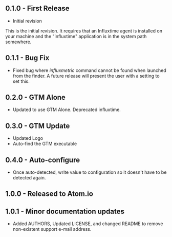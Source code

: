 ## 0.1.0 - First Release
* Initial revision

This is the initial revision. It requires that an Influxtime agent is
installed on your machine and the "influxtime" application is in the system
path somewhere.

## 0.1.1 - Bug Fix
* Fixed bug where _influxmetric_ command cannot be found when launched from the
finder. A future release will present the user with a setting to set this.

## 0.2.0 - GTM Alone
* Updated to use GTM Alone. Deprecated influxtime.

## 0.3.0 - GTM Update
* Updated Logo
* Auto-find the GTM executable

## 0.4.0 - Auto-configure
* Once auto-detected, write value to configuration so it doesn't have to be
  detected again.

## 1.0.0 - Released to Atom.io

## 1.0.1 - Minor documentation updates
* Added AUTHORS, Updated LICENSE, and changed README to remove non-existent
  support e-mail address.
